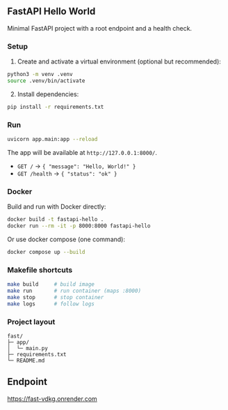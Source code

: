 ## FastAPI Hello World

Minimal FastAPI project with a root endpoint and a health check.

### Setup

1. Create and activate a virtual environment (optional but recommended):

```bash
python3 -m venv .venv
source .venv/bin/activate
```

2. Install dependencies:

```bash
pip install -r requirements.txt
```

### Run

```bash
uvicorn app.main:app --reload
```

The app will be available at `http://127.0.0.1:8000/`.

- `GET /` → `{ "message": "Hello, World!" }`
- `GET /health` → `{ "status": "ok" }`

### Docker

Build and run with Docker directly:

```bash
docker build -t fastapi-hello .
docker run --rm -it -p 8000:8000 fastapi-hello
```

Or use docker compose (one command):

```bash
docker compose up --build
```

### Makefile shortcuts

```bash
make build     # build image
make run       # run container (maps :8000)
make stop      # stop container
make logs      # follow logs
```

### Project layout

```
fast/
├─ app/
│  └─ main.py
├─ requirements.txt
└─ README.md
```

## Endpoint
https://fast-vdkg.onrender.com
